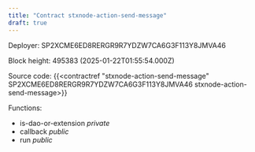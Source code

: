 ```yaml
---
title: "Contract stxnode-action-send-message"
draft: true
---
```

Deployer: SP2XCME6ED8RERGR9R7YDZW7CA6G3F113Y8JMVA46


 



Block height: 495383 (2025-01-22T01:55:54.000Z)

Source code: {{<contractref "stxnode-action-send-message" SP2XCME6ED8RERGR9R7YDZW7CA6G3F113Y8JMVA46 stxnode-action-send-message>}}

Functions:

* is-dao-or-extension _private_
* callback _public_
* run _public_
